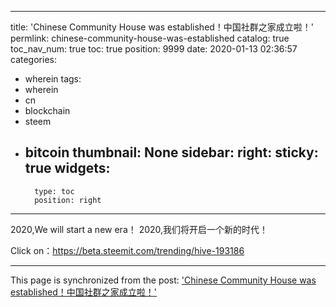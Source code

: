 
---
title: 'Chinese Community House was established！中国社群之家成立啦！'
permlink: chinese-community-house-was-established
catalog: true
toc_nav_num: true
toc: true
position: 9999
date: 2020-01-13 02:36:57
categories:
- wherein
tags:
- wherein
- cn
- blockchain
- steem
- bitcoin
thumbnail: None
sidebar:
    right:
        sticky: true
widgets:
    -
        type: toc
        position: right
---


2020,We will start a new era！
 2020,我们将开启一个新的时代！

Click on：https://beta.steemit.com/trending/hive-193186

- - -

This page is synchronized from the post: ['Chinese Community House was established！中国社群之家成立啦！'](https://steemit.com/@iguazi123/chinese-community-house-was-established)
